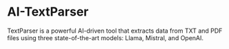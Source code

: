# AI-TextParser
TextParser is a powerful AI-driven tool that extracts data from TXT and PDF files using three state-of-the-art models: Llama, Mistral, and OpenAI. 
